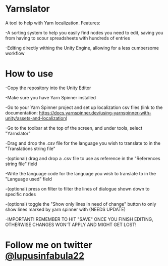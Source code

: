 # Yarnslator
 A tool to help with Yarn localization. Features:
 
 -A sorting system to help you easily find nodes you need to edit, saving you from having to scour spreadsheets with hundreds of entries
 
 -Editing directly withing the Unity Engine, allowing for a less cumbersome workflow

# How to use
 -Copy the repository into the Unity Editor
 
 -Make sure you have Yarn Spinner installed
 
 -Go to your Yarn Spinner project and set up localization csv files (link to the documentation: https://docs.yarnspinner.dev/using-yarnspinner-with-unity/assets-and-localization)
 
 -Go to the toolbar at the top of the screen, and under tools, select "Yarnslator"
 
 -Drag and drop the .csv file for the language you wish to translate to in the "Translations string file"
 
 -(optional) drag and drop a .csv file to use as reference in the "References string file" field
 
 -Write the language code for the language you wish to translate to in the "Language used" field
 
 -(optional) press on filter to filter the lines of dialogue shown down to specific nodes
 
 -(optional) toggle the "Show only lines in need of change" button to only show lines marked by yarn spinner with (NEEDS UPDATE)

-IMPORTANT! REMEMBER TO HIT "SAVE" ONCE YOU FINISH EDITING, OTHERWISE CHANGES WON'T APPLY AND MIGHT GET LOST!

# Follow me on twitter <a href="https://twitter.com/lupusinfabula22?ref_src=twsrc%5Etfw" class="twitter-follow-button" data-show-count="false">@lupusinfabula22</a>
